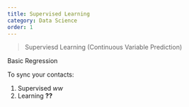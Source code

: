 ```yaml
---
title: Supervised Learning
category: Data Science
order: 1
---
```


> Superviesd Learning (Continuous Variable Prediction)

Basic Regression

To sync your contacts:

1. Supervised *ww*
2. Learning **??** 

